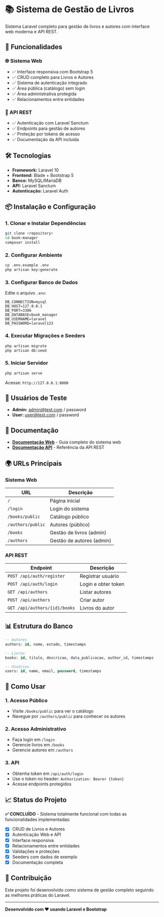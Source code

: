 # 📚 Sistema de Gestão de Livros

Sistema Laravel completo para gestão de livros e autores com interface web moderna e API REST.

## 🚀 Funcionalidades

### 🌐 Sistema Web

-   ✅ Interface responsiva com Bootstrap 5
-   ✅ CRUD completo para Livros e Autores
-   ✅ Sistema de autenticação integrado
-   ✅ Área pública (catálogo) sem login
-   ✅ Área administrativa protegida
-   ✅ Relacionamentos entre entidades

### 🔌 API REST

-   ✅ Autenticação com Laravel Sanctum
-   ✅ Endpoints para gestão de autores
-   ✅ Proteção por tokens de acesso
-   ✅ Documentação da API incluída

## 🛠️ Tecnologias

-   **Framework:** Laravel 10
-   **Frontend:** Blade + Bootstrap 5
-   **Banco:** MySQL/MariaDB
-   **API:** Laravel Sanctum
-   **Autenticação:** Laravel Auth

## 📦 Instalação e Configuração

### 1. Clonar e Instalar Dependências

```bash
git clone <repository>
cd book-manager
composer install
```

### 2. Configurar Ambiente

```bash
cp .env.example .env
php artisan key:generate
```

### 3. Configurar Banco de Dados

Edite o arquivo `.env`:

```env
DB_CONNECTION=mysql
DB_HOST=127.0.0.1
DB_PORT=3306
DB_DATABASE=book_manager
DB_USERNAME=laravel
DB_PASSWORD=laravel123
```

### 4. Executar Migrações e Seeders

```bash
php artisan migrate
php artisan db:seed
```

### 5. Iniciar Servidor

```bash
php artisan serve
```

Acesse: `http://127.0.0.1:8000`

## 👤 Usuários de Teste

-   **Admin:** admin@test.com / password
-   **User:** user@test.com / password

## 📖 Documentação

-   **[Documentação Web](WEB_DOCUMENTATION.md)** - Guia completo do sistema web
-   **[Documentação API](API_DOCUMENTATION.md)** - Referência da API REST

## 🌍 URLs Principais

### Sistema Web

| URL               | Descrição                 |
| ----------------- | ------------------------- |
| `/`               | Página inicial            |
| `/login`          | Login do sistema          |
| `/books/public`   | Catálogo público          |
| `/authors/public` | Autores (público)         |
| `/books`          | Gestão de livros (admin)  |
| `/authors`        | Gestão de autores (admin) |

### API REST

| Endpoint                      | Descrição           |
| ----------------------------- | ------------------- |
| `POST /api/auth/register`     | Registrar usuário   |
| `POST /api/auth/login`        | Login e obter token |
| `GET /api/authors`            | Listar autores      |
| `POST /api/authors`           | Criar autor         |
| `GET /api/authors/{id}/books` | Livros do autor     |

## 📊 Estrutura do Banco

```sql
-- Autores
authors: id, nome, estado, timestamps

-- Livros
books: id, titulo, descricao, data_publicacao, author_id, timestamps

-- Usuários
users: id, name, email, password, timestamps
```

## 🎯 Como Usar

### 1. Acesso Público

-   Visite `/books/public` para ver o catálogo
-   Navegue por `/authors/public` para conhecer os autores

### 2. Acesso Administrativo

-   Faça login em `/login`
-   Gerencie livros em `/books`
-   Gerencie autores em `/authors`

### 3. API

-   Obtenha token em `/api/auth/login`
-   Use o token no header: `Authorization: Bearer {token}`
-   Acesse endpoints protegidos

## 📈 Status do Projeto

**✅ CONCLUÍDO** - Sistema totalmente funcional com todas as funcionalidades implementadas:

-   [x] CRUD de Livros e Autores
-   [x] Autenticação Web e API
-   [x] Interface responsiva
-   [x] Relacionamentos entre entidades
-   [x] Validações e proteções
-   [x] Seeders com dados de exemplo
-   [x] Documentação completa

## 🤝 Contribuição

Este projeto foi desenvolvido como sistema de gestão completo seguindo as melhores práticas do Laravel.

---

**Desenvolvido com ❤️ usando Laravel e Bootstrap**
